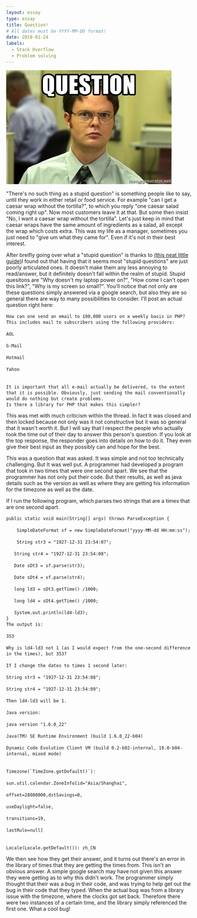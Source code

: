 ```yaml
---
layout: essay
type: essay
title: Question!
# All dates must be YYYY-MM-DD format!
date: 2018-01-24
labels:
  - Stack Overflow
  - Problem solving
---
```

<img class="ui medium centered rounded image" src="../images/question.png">

"There's no such thing as a stupid question" is something people like to say, until they work in either retail or food service.
For example "can I get a caesar wrap without the tortilla?", to which you reply "one caesar salad coming right up". Now most customers leave
it at that. But some then insist "No, I want a caesar wrap without the tortilla". Let's just keep in mind that caesar wraps have the same 
amount of ingredients as a salad, all except the wrap which costs extra. This was my life as a manager, sometimes you just need to "give
um what they came for". Even if it's not in their best interest.

After breifly going over what a "stupid question" is thanks to <a href="http://www.catb.org/esr/faqs/smart-questions.html"> (this neat little guide)</a>I found out that having that it seems most "stupid questions" are just poorly articulated ones. It doesn't make them any less annoying to read/answer, but it definitely doesn't fall within the realm of stupid. Stupid quesitons are "Why doesn't my laptop power on?", "How come I can't open this link?", "Why is my screen so small?". You'll notice that not only are these questions simply answered via a google search, but also they are so general there are way to many possibilities to consider. I'll post an actual question right here:
```
How can one send an email to 100,000 users on a weekly basis in PHP? This includes mail to subscribers using the following providers:

AOL

G-Mail

Hotmail

Yahoo


It is important that all e-mail actually be delivered, to the extent that it is possible. Obviously, just sending the mail conventionally would do nothing but create problems.
Is there a library for PHP that makes this simpler? 
```
This was met with much criticism within the thread. In fact it was closed and then locked because not only was it not constructive but it was so general that it wasn't worth it. But I will say that I respect the people who actually took the time out of their day to answer this person's question. If you look at the top response, the responder goes into details on how to do it. They even give their best input as they possibly can and hope for the best.

This was a question that was asked. It was simple and not too technically challenging. But It was well put. A programmer had developed a program that took in two times that were one second apart. We see that the programmer has not only put their code. But their results, as well as java details such as the version as well as where they are getting his information for the timezone as well as the date.

If I run the following program, which parses two strings that are a times that are one second apart. 

```
public static void main(String[] args) throws ParseException {

    SimpleDateFormat sf = new SimpleDateFormat("yyyy-MM-dd HH:mm:ss");

    String str3 = "1927-12-31 23:54:07";

   String str4 = "1927-12-31 23:54:08";

   Date sDt3 = sf.parse(str3);

   Date sDt4 = sf.parse(str4);
   
   long ld3 = sDt3.getTime() /1000;
    
   long ld4 = sDt4.getTime() /1000;
    
   System.out.println(ld4-ld3);
}
The output is:

353

Why is ld4-ld3 not 1 (as I would expect from the one-second difference in the times), but 353?

If I change the dates to times 1 second later:

String str3 = "1927-12-31 23:54:08";

String str4 = "1927-12-31 23:54:09";

Then ld4-ld3 will be 1.

Java version:

java version "1.6.0_22"

Java(TM) SE Runtime Environment (build 1.6.0_22-b04)

Dynamic Code Evolution Client VM (build 0.2-b02-internal, 19.0-b04-internal, mixed mode)


Timezone(`TimeZone.getDefault()`):

sun.util.calendar.ZoneInfo[id="Asia/Shanghai",

offset=28800000,dstSavings=0,

useDaylight=false,

transitions=19,

lastRule=null]


Locale(Locale.getDefault()): zh_CN
```


We then see how they get their answer, and it turns out there's an error in the library of times that they are getting the times from. This isn't an obvious answer. A simple google search may have not given this answer they were getting as to why this didn't work. The programmer simply thought that their was a bug in their code, and was trying to help get out the bug in their code that they typed. When the actual bug was from a library issue with the timezone, where the clocks got set back. Therefore there were two instances of a certain time, and the library simply referenced the first one. What a cool bug!

